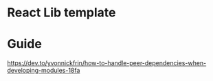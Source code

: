 # React Lib template

# Guide

https://dev.to/yvonnickfrin/how-to-handle-peer-dependencies-when-developing-modules-18fa
